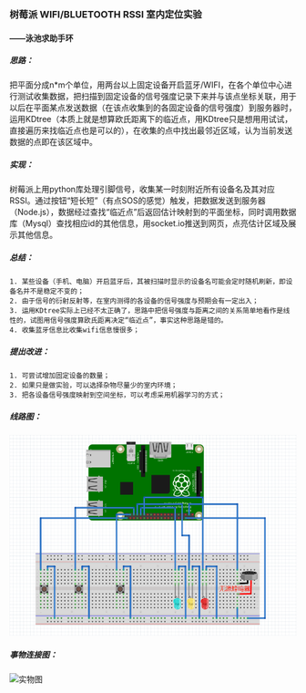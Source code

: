 ### 树莓派 WIFI/BLUETOOTH RSSI 室内定位实验

#### ——泳池求助手环

##### 思路：

​	把平面分成n*m个单位，用两台以上固定设备开启蓝牙/WIFI，在各个单位中心进行测试收集数据，把扫描到固定设备的信号强度记录下来并与该点坐标关联，用于以后在平面某点发送数据（在该点收集到的各固定设备的信号强度）到服务器时，运用KDtree（本质上就是想算欧氏距离下的临近点，用KDtree只是想用用试试，直接遍历来找临近点也是可以的），在收集的点中找出最邻近区域，认为当前发送数据的点即在该区域中。

##### 实现：

​	树莓派上用python库处理引脚信号，收集某一时刻附近所有设备名及其对应RSSI。通过按钮“短长短”（有点SOS的感觉）触发，把数据发送到服务器（Node.js），数据经过查找“临近点”后返回估计映射到的平面坐标，同时调用数据库（Mysql）查找相应id的其他信息，用socket.io推送到网页，点亮估计区域及展示其他信息。

##### 总结：

	1. 某些设备（手机、电脑）开启蓝牙后，其被扫描时显示的设备名可能会定时随机刷新，即设备名并不是稳定不变的；
 	2. 由于信号的衍射反射等，在室内测得的各设备的信号强度与预期会有一定出入；
 	3. 运用KDtree实际上已经不太正确了，思路中把信号强度与距离之间的关系简单地看作是线性的，试图用信号强度算欧氏距离决定“临近点”，事实这种思路是错的。
 	4. 收集蓝牙信息比收集wifi信息慢很多；

##### 提出改进：

	1. 可尝试增加固定设备的数量；
 	2. 如果只是做实验，可以选择杂物尽量少的室内环境；
 	3. 把各设备信号强度映射到空间坐标，可以考虑采用机器学习的方式；

##### 线路图：

![线路图](.\images\线路图.png)

##### 事物连接图：

![实物图](.\images\实物图.jpg)